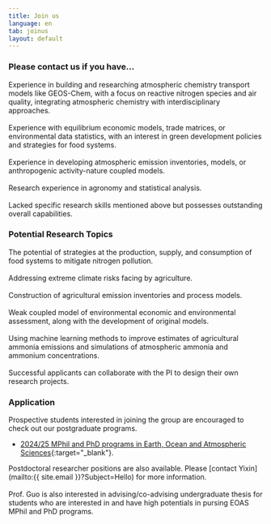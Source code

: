 ```yaml
---
title: Join us
language: en
tab: joinus
layout: default
---
```





<h3>Please contact us if you have…</h3>
<!-- 换行 -->
Experience in building and researching atmospheric chemistry transport models like GEOS-Chem, with a focus on reactive nitrogen species and air quality, integrating atmospheric chemistry with interdisciplinary approaches.
<br>
<br>
Experience with equilibrium economic models, trade matrices, or environmental data statistics, with an interest in green development policies and strategies for food systems.
<br>
<br>
Experience in developing atmospheric emission inventories, models, or anthropogenic activity-nature coupled models.
<br>
<br>
Research experience in agronomy and statistical analysis.
<br>
<br>
Lacked specific research skills mentioned above but possesses outstanding overall capabilities.

<h3>Potential Research Topics</h3>
<!-- 换行 -->
The potential of strategies at the production, supply, and consumption of food systems to mitigate nitrogen pollution.
<br>
<br>
Addressing extreme climate risks facing by agriculture.
<br>
<br>
Construction of agricultural emission inventories and process models.
<br>
<br>
Weak coupled model of environmental economic and environmental assessment, along with the development of original models.
<br>
<br>
Using machine learning methods to improve estimates of agricultural ammonia emissions and simulations of atmospheric ammonia and ammonium concentrations.
<br>
<br>
Successful applicants can collaborate with the PI to design their own research projects.


<h3>Application</h3>
<!-- 换行 -->
Prospective students interested in joining the group are encouraged to check out our postgraduate programs.

- [2024/25 MPhil and PhD programs in Earth, Ocean and Atmospheric Sciences](https://fytgs.hkust-gz.edu.cn/programs/2024-25/function-hub/earth-ocean-and-atmospheric-sciences-3){:target="_blank"}.

Postdoctoral researcher positions are also available. Please [contact Yixin](mailto:{{ site.email }}?Subject=Hello) for more information.
<br>
<br>
Prof. Guo is also interested in advising/co-advising undergraduate thesis for students who are interested in and have high potentials in pursing EOAS MPhil and PhD programs.